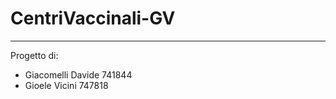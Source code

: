 # CentriVaccinali-GV
__________________________________
Progetto di:
  - Giacomelli Davide 741844
  - Gioele Vicini 747818
